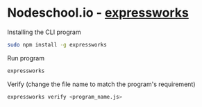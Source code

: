 # Nodeschool.io - [expressworks](https://github.com/azat-co/expressworks)

Installing the CLI program

```bash
sudo npm install -g expressworks
```

Run program

```bash
expressworks
```

Verify (change the file name to match the program's requirement)

```bash
expressworks verify <program_name.js>
```
